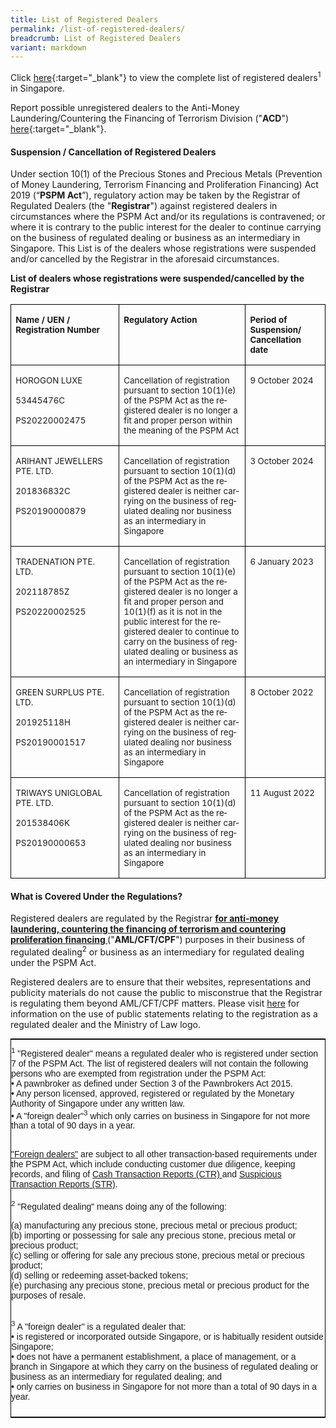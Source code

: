 ```yaml
---
title: List of Registered Dealers
permalink: /list-of-registered-dealers/
breadcrumb: List of Registered Dealers
variant: markdown
---
```

Click [here](/files/list%20of%20registered%20dealers.pdf){:target="_blank"} to view the complete list of registered dealers<sup>1</sup> in Singapore.

Report possible unregistered dealers to the Anti-Money Laundering/Countering the Financing of Terrorism Division ("**ACD**") [here](https://www.go.gov.sg/contactminlaw){:target="_blank"}.

#### <a id="Suspension / Cancellation of Registered Dealers"></a> Suspension / Cancellation of Registered Dealers        


Under section 10(1) of the Precious Stones and Precious Metals (Prevention of Money Laundering, Terrorism Financing and Proliferation Financing) Act 2019 (“**PSPM Act**”), regulatory action may be taken by the Registrar of Regulated Dealers (the "**Registrar**") against registered dealers in circumstances where the PSPM Act and/or its regulations is contravened; or where it is contrary to the public interest for the dealer to continue carrying on the business of regulated dealing or business as an intermediary in Singapore. This List is of the dealers whose registrations were suspended and/or cancelled by the Registrar in the aforesaid circumstances.


**List of dealers whose registrations were suspended/cancelled by the Registrar**

<table style="border-collapse:collapse;mso-yfti-tbllook:1184;mso-padding-alt:0cm 0cm 0cm 0cm" cellpadding="0" cellspacing="0" border="0" class="MsoNormalTable"><tbody><tr style="mso-yfti-irow:0;mso-yfti-firstrow:yes"><td style="width:190.9pt;border:solid windowtext 1.0pt;
  padding:0cm 5.4pt 0cm 5.4pt" valign="top" width="255"><p class="MsoNormal"><b><span style="font-size:10.0pt;mso-ansi-language:
  EN-GB" lang="EN-GB">Name / UEN / Registration Number</span></b></p></td><td style="width:312.8pt;border:solid windowtext 1.0pt;
  border-left:none;padding:0cm 5.4pt 0cm 5.4pt" valign="top" width="417"><p class="MsoNormal"><b><span style="font-size:10.0pt;mso-ansi-language:
  EN-GB" lang="EN-GB">Regulatory Action</span></b></p></td><td style="width:132.9pt;border:solid windowtext 1.0pt;
  border-left:none;padding:0cm 5.4pt 0cm 5.4pt" valign="top" width="177"><p class="MsoNormal"><b><span style="font-size:10.0pt;mso-ansi-language:
  EN-GB" lang="EN-GB">Period of Suspension/ Cancellation date</span></b></p></td></tr><tr style="mso-yfti-irow:1"><td style="width:190.9pt;border:solid windowtext 1.0pt;
  border-top:none;padding:0cm 5.4pt 0cm 5.4pt" valign="top" width="255"><p class="MsoNormal"><span style="font-size:10.0pt;mso-ansi-language:
  EN-GB" lang="EN-GB">HOROGON LUXE</span></p><p class="MsoNormal"><span style="font-size:10.0pt;mso-ansi-language:
  EN-GB" lang="EN-GB">53445476C</span></p><p class="MsoNormal"><span style="font-size:10.0pt;mso-ansi-language:
  EN-GB" lang="EN-GB">PS20220002475</span></p></td><td style="width:312.8pt;border-top:none;border-left:
  none;border-bottom:solid windowtext 1.0pt;border-right:solid windowtext 1.0pt;
  padding:0cm 5.4pt 0cm 5.4pt" valign="top" width="417"><p class="MsoNormal"><span style="font-size:10.0pt;mso-ansi-language:
  EN-GB" lang="EN-GB">Cancellation of registration pursuant to section 10(1)(e) of the PSPM Act as the registered dealer is no longer a fit and proper person within the meaning of the PSPM Act</span></p></td><td style="width:132.9pt;border-top:none;border-left:
  none;border-bottom:solid windowtext 1.0pt;border-right:solid windowtext 1.0pt;
  padding:0cm 5.4pt 0cm 5.4pt" valign="top" width="177"><p class="MsoNormal"><span style="font-size:10.0pt;mso-ansi-language:
  EN-GB" lang="EN-GB">9 October 2024</span></p></td></tr><tr style="mso-yfti-irow:2"><td style="width:190.9pt;border:solid windowtext 1.0pt;
  border-top:none;padding:0cm 5.4pt 0cm 5.4pt" valign="top" width="255"><p class="MsoNormal"><span style="font-size:10.0pt;mso-ansi-language:
  EN-GB" lang="EN-GB">ARIHANT JEWELLERS PTE. LTD.</span></p><p class="MsoNormal"><span style="font-size:10.0pt;mso-ansi-language:
  EN-GB" lang="EN-GB">201836832C</span></p><p class="MsoNormal"><span style="font-size:10.0pt;mso-ansi-language:
  EN-GB" lang="EN-GB">PS20190000879</span></p></td><td style="width:312.8pt;border-top:none;border-left:
  none;border-bottom:solid windowtext 1.0pt;border-right:solid windowtext 1.0pt;
  padding:0cm 5.4pt 0cm 5.4pt" valign="top" width="417"><p class="MsoNormal"><span style="font-size:10.0pt;mso-ansi-language:
  EN-GB" lang="EN-GB">Cancellation of registration pursuant to section 10(1)(d) of the PSPM Act as the registered dealer is neither carrying on the business of regulated dealing nor business as an intermediary in Singapore&nbsp;</span></p></td><td style="width:132.9pt;border-top:none;border-left:
  none;border-bottom:solid windowtext 1.0pt;border-right:solid windowtext 1.0pt;
  padding:0cm 5.4pt 0cm 5.4pt" valign="top" width="177"><p class="MsoNormal"><span style="font-size:10.0pt;mso-ansi-language:
  EN-GB" lang="EN-GB">3 October 2024</span></p></td></tr><tr style="mso-yfti-irow:3"><td style="width:190.9pt;border:solid windowtext 1.0pt;
  border-top:none;padding:0cm 5.4pt 0cm 5.4pt" valign="top" width="255"><p class="MsoNormal"><span style="font-size:10.0pt;mso-ansi-language:
  EN-GB" lang="EN-GB">TRADENATION PTE. LTD.</span></p><p class="MsoNormal"><span style="font-size:10.0pt;mso-ansi-language:
  EN-GB" lang="EN-GB">202118785Z</span></p><p class="MsoNormal"><span style="font-size:10.0pt;mso-ansi-language:
  EN-GB" lang="EN-GB">PS20220002525</span></p></td><td style="width:312.8pt;border-top:none;border-left:
  none;border-bottom:solid windowtext 1.0pt;border-right:solid windowtext 1.0pt;
  padding:0cm 5.4pt 0cm 5.4pt" valign="top" width="417"><p class="MsoNormal"><span style="font-size:10.0pt;mso-ansi-language:
  EN-GB" lang="EN-GB">Cancellation of registration pursuant to section 10(1)(e) of the PSPM Act as the registered dealer is no longer a fit and proper person and 10(1)(f) as it is not in the public interest for the registered dealer to continue to carry on the business of regulated dealing or business as an intermediary in Singapore</span></p></td><td style="width:132.9pt;border-top:none;border-left:
  none;border-bottom:solid windowtext 1.0pt;border-right:solid windowtext 1.0pt;
  padding:0cm 5.4pt 0cm 5.4pt" valign="top" width="177"><p class="MsoNormal"><span style="font-size:10.0pt;mso-ansi-language:
  EN-GB" lang="EN-GB">6 January 2023</span></p></td></tr><tr style="mso-yfti-irow:4"><td style="width:190.9pt;border:solid windowtext 1.0pt;
  border-top:none;padding:0cm 5.4pt 0cm 5.4pt" valign="top" width="255"><p class="MsoNormal"><span style="font-size:10.0pt;mso-ansi-language:
  EN-GB" lang="EN-GB">GREEN SURPLUS PTE. LTD.</span></p><p class="MsoNormal"><span style="font-size:10.0pt;mso-ansi-language:
  EN-GB" lang="EN-GB">201925118H</span></p><p class="MsoNormal"><span style="font-size:10.0pt;mso-ansi-language:
  EN-GB" lang="EN-GB">PS20190001517</span></p></td><td style="width:312.8pt;border-top:none;border-left:
  none;border-bottom:solid windowtext 1.0pt;border-right:solid windowtext 1.0pt;
  padding:0cm 5.4pt 0cm 5.4pt" valign="top" width="417"><p class="MsoNormal"><span style="font-size:10.0pt;mso-ansi-language:
  EN-GB" lang="EN-GB">Cancellation of registration pursuant to section 10(1)(d) of the PSPM Act as the registered dealer is neither carrying on the business of regulated dealing nor business as an intermediary in Singapore&nbsp;</span></p></td><td style="width:132.9pt;border-top:none;border-left:
  none;border-bottom:solid windowtext 1.0pt;border-right:solid windowtext 1.0pt;
  padding:0cm 5.4pt 0cm 5.4pt" valign="top" width="177"><p class="MsoNormal"><span style="font-size:10.0pt;mso-ansi-language:
  EN-GB" lang="EN-GB">8 October 2022</span></p></td></tr><tr style="mso-yfti-irow:5;mso-yfti-lastrow:yes"><td style="width:190.9pt;border:solid windowtext 1.0pt;
  border-top:none;padding:0cm 5.4pt 0cm 5.4pt" valign="top" width="255"><p class="MsoNormal"><span style="font-size:10.0pt;mso-ansi-language:
  EN-GB" lang="EN-GB">TRIWAYS UNIGLOBAL PTE. LTD.<span style="background:yellow;mso-highlight:
  yellow"></span></span></p><p class="MsoNormal"><span style="font-size:10.0pt;mso-ansi-language:
  EN-GB" lang="EN-GB">201538406K<span style="background:yellow;mso-highlight:yellow"></span></span></p><p class="MsoNormal"><span style="font-size:10.0pt;mso-ansi-language:
  EN-GB" lang="EN-GB">PS20190000653<span style="background:yellow;mso-highlight:yellow"></span></span></p></td><td style="width:312.8pt;border-top:none;border-left:
  none;border-bottom:solid windowtext 1.0pt;border-right:solid windowtext 1.0pt;
  padding:0cm 5.4pt 0cm 5.4pt" valign="top" width="417"><p class="MsoNormal"><span style="font-size:10.0pt;mso-ansi-language:
  EN-GB" lang="EN-GB">Cancellation of registration pursuant to section 10(1)(d) of the PSPM Act as the registered dealer is neither carrying on the business of regulated dealing nor business as an intermediary in Singapore<span style="background:
  yellow;mso-highlight:yellow"></span></span></p></td><td style="width:132.9pt;border-top:none;border-left:
  none;border-bottom:solid windowtext 1.0pt;border-right:solid windowtext 1.0pt;
  padding:0cm 5.4pt 0cm 5.4pt" valign="top" width="177"><p class="MsoNormal"><span style="font-size:10.0pt;mso-ansi-language:
  EN-GB" lang="EN-GB">11 August 2022<span style="background:yellow;mso-highlight:yellow"></span></span></p></td></tr></tbody></table>

#### <a id="What is Covered Under the Regulations?"></a> What is Covered Under the Regulations?

Registered dealers are regulated by the Registrar **<u>for anti-money laundering, countering the financing of terrorism and countering proliferation financing </u>** ("**AML/CFT/CPF**") purposes in their business of regulated dealing<sup>2</sup> or business as an intermediary for regulated dealing under the PSPM Act.  

Registered dealers are to ensure that their websites, representations and publicity materials do not cause the public to misconstrue that the Registrar is regulating them beyond AML/CFT/CPF matters. Please visit [here](/regulation-coverage/) for information on the use of public statements relating to the registration as a regulated dealer and the Ministry of Law logo.  
 
<style type="text/css">
.tg  {border-collapse:collapse;border-spacing:0;border-width:1px;border-style:solid;border-color:black;margin:0px auto;}
.tg td{font-family:Arial, sans-serif;font-size:14px;padding:10px 0px;border-style:solid;border-width:0px;overflow:hidden;word-break:normal;}
.tg th{font-family:Arial, sans-serif;font-size:14px;font-weight:normal;padding:10px 0px;border-style:solid;border-width:0px;overflow:hidden;word-break:normal;}
.tg .tg-0pky{border-color:inherit;text-align:left;vertical-align:top}
@media screen and (max-width: 767px) {.tg {width: auto !important;}.tg col {width: auto !important;}.tg-wrap {overflow-x: auto;-webkit-overflow-scrolling: touch;margin: auto 0px;}}</style>
<div class="tg-wrap"><table class="tg">
  <tbody><tr>
    <td class="tg-0pky"><sup>1</sup> "Registered dealer" means a regulated dealer who is registered under section 7 of the PSPM Act. The list of registered dealers will not contain the following persons who are exempted from registration under the PSPM Act:<br> 
• A pawnbroker as defined under Section 3 of the Pawnbrokers Act 2015.<br> 
• Any person licensed, approved, registered or regulated by the Monetary Authority of Singapore under any written law.<br> 
• A "foreign dealer"<sup>3</sup> which only carries on business in Singapore for not more than a total of 90 days in a year.<br><br>

<a href="https://acd.mlaw.gov.sg/regulatory-regime/#Regulatory%20Compliance%20for%20Foreign%20Dealers" target="_blank">"Foreign dealers"</a> are subject to all other transaction-based requirements under the PSPM Act, which include conducting customer due diligence, keeping records, and filing of <a href="https://www.police.gov.sg/advisories/crime/commercial-crimes/suspicious-transaction-reporting-office" target="_blank">Cash Transaction Reports (CTR) </a> and <a href="https://www.police.gov.sg/advisories/crime/commercial-crimes/suspicious-transaction-reporting-office" target="_blank">Suspicious Transaction Reports (STR)</a>.<br><br> <sup>2</sup> "Regulated dealing" means doing any of the following:<br> 

(a) manufacturing any precious stone, precious metal or precious product;<br> 
(b) importing or possessing for sale any precious stone, precious metal or precious product;<br> 
(c) selling or offering for sale any precious stone, precious metal or precious product;<br> 
(d) selling or redeeming asset-backed tokens;<br> 
(e) purchasing any precious stone, precious metal or precious product for the purposes of resale. <br><br> 

<sup>3</sup> A "foreign dealer" is a regulated dealer that:<br> 
• is registered or incorporated outside Singapore, or is habitually resident outside Singapore;<br> 
• does not have a permanent establishment, a place of management, or a branch in Singapore at which they carry on the business of regulated dealing or business as an intermediary for regulated dealing; and<br> 
• only carries on business in Singapore for not more than a total of 90 days in a year.<br></td>
  </tr>
</tbody></table></div>